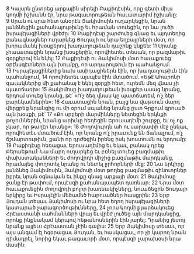 8 Կայսրն ընտրեց արքային սիրելի Բաքիդէսին, որը գետի միւս կողմի իշխանն էր, նրա թագաւորութեան հաւատարիմ իշխանը: 9 Սրան ու սրա հետ անօրէն Յակիմոսին ուղարկեցին, նրան յանձնեցին քահանայութիւնը եւ հրաման տուեցին, որ նա լուծի իսրայէլացիների վրէժը: 10 Բաքիդէսը շարժուեց գնաց եւ այդտեղից բանագնացներ ուղարկեց Յուդայի ու նրա եղբայրների մօտ, որ խորամանկ խօսքերով խաղաղութեան դաշինք կնքեն: 11 Սրանք չհաւատացին նրանց խօսքերին, որովհետեւ տեսան, որ բազմաթիւ զօրքերով են եկել:
12 Բաքիդէսի ու Յակիմոսի մօտ հաւաքուեց օրէնսգէտների այն խումբը, որ արդարութիւն էր պահանջում: 13 Իսրայէլացիներից նախ ասիդացիներն էին, որ խաղաղութիւն էին պահանջում, 14 որովհետեւ այսպէս էին մտածում. «Եթէ Ահարոնի զաւակներից մի քահանայ է եկել զօրքի հետ, ուրեմն մեզ վնաս չի պատճառի»: 15 Յակիմոսը խաղաղութեան խօսքեր ասաց նրանց, երդում տուեց նրանց, թէ՝ «Ո՛չ ձեզ վնաս կը պատճառեմ, ո՛չ ձեր բարեկամներին»: 16 Հաւատացին նրան, բայց նա վաթսուն մարդ վերցրեց նրանցից ու մի օրում սպանեց նրանց ըստ Գրքում գրուած այն խօսքի, թէ՝ 17 «Քո սրբերի մարմինները նետեցին երկնքի թռչուններին, նրանց արիւնը հեղեցին Երուսաղէմի շուրջը, եւ ոչ ոք չկար, որ թաղէր նրանց»: 18 Ժողովուրդն ահ ու սարսափի մէջ ընկաւ, որովհետեւ մտածում էին, որ նրանք ո՛չ իրաւունք են ճանաչում, ո՛չ ճշմարտութիւն, քանի որ դրժեցին իրենց իսկ խոստումն ու երդումը: 19 Բաքիդէսը հեռացաւ Երուսաղէմից եւ եկաւ, բանակ դրեց Բերաեթում: Նա մարդ ուղարկեց եւ բռնել տուեց բազմաթիւ փախստականների եւ ժողովրդի միջից բազմաթիւ մարդկանց, հրամայեց փողոտել նրանց ու նետել ջրհորների մէջ: 20 Նա երկիրը յանձնեց Յակիմոսին, Յակիմոսի մօտ թողեց բազմաթիւ զինուորներ իբրեւ նրան օգնական եւ ինքը գնաց արքայի մօտ:
21 Յակիմոսը ջանք էր թափում, որպէսզի քահանայապետ դառնար: 22 Նրա մօտ հաւաքուեցին ժողովրդի բոլոր խառնակիչները, նուաճեցին Յուդայի երկիրը եւ Իսրայէլին մեծամեծ հարուածներ հասցրին: 23 Երբ Յուդան տեսաւ Յակիմոսի ու նրա հետ եղող իսրայէլացիների կատարած չարագործութիւնները, 24 չորս կողմից յարձակուեց Հրէաստանի սահմանների վրայ եւ վրէժ լուծեց այն մարդկանցից, որոնք ինքնակամ կերպով հեթանոսներին էին յարել: Դրանից յետոյ նրանք այլեւս Հրէաստան չէին գալիս: 25 Երբ Յակիմոսը տեսաւ, որ այս անգամ էլ հզօրացաւ Յուդան, եւ հասկացաւ, որ չի կարող նրան դիմադրել, նորից եկաւ թագաւորի մօտ, որպէսզի չարախօսի նրա մասին:
